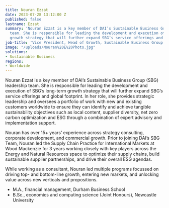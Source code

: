 ```yaml
---
title: Nouran Ezzat
date: 2023-07-28 13:12:00 Z
published: false
lastname: Ezzat
summary: 'Nouran Ezzat is a key member of DAI’s Sustainable Business Group (SBG) leadership
  team. She is responsible for leading the development and execution of SBG’s long-term
  growth strategy that will further expand SBG’s service offerings and global footprint. '
job-title: 'Vice President, Head of Growth, Sustainable Business Group '
image: "/uploads/Nouran%20E%20Photo.jpg"
solutions:
- Sustainable Business
regions:
- Worldwide
---
```


Nouran Ezzat is a key member of DAI’s Sustainable Business Group (SBG) leadership team. She is responsible for leading the development and execution of SBG’s long-term growth strategy that will further expand SBG’s service offerings and global footprint. In her role, she provides strategic leadership and oversees a portfolio of work with new and existing customers worldwide to ensure they can identify and achieve tangible sustainability objectives such as local content, supplier diversity, net zero carbon optimization and ESG through a combination of expert advisory and implementation support.   
 
Nouran has over 15+ years’ experience across strategy consulting, corporate development, and commercial growth. Prior to joining DAI’s SBG Team, Nouran led the Supply Chain Practice for International Markets at Wood Mackenzie for 3 years working closely with key players across the Energy and Natural Resources space to optimize their supply chains, build sustainable supplier partnerships, and drive their overall ESG agendas.
 
While working as a consultant, Nouran led multiple programs focussed on driving top- and bottom-line growth, entering new markets, and unlocking value across new verticals and propositions.
 
* M.A., financial management, Durham Business School
* B.Sc., economics and computing science (Joint Honours), Newcastle University 